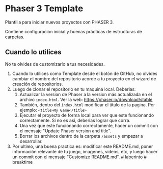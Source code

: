 # Phaser 3 Template

Plantilla para iniciar nuevos proyectos con PHASER 3.

Contiene configuración inicial y buenas prácticas de estructuras de carpetas.

## Cuando lo utilices

No te olvides de customizarlo a tus necesidades.

1. Cuando lo utilices como Template desde el botón de GitHub, no olvides cambiar el nombre del repositorio acorde a tu proyecto en el wizard de creación de repositorios.
1. Luego de clonar el repositorio en tu maquina local. Deberias:
   1. Actualizar la version de Phaser a la version más actualizada en el archivo `index.html`. Ver la web: https://phaser.io/download/stable
   1. También, dentro del `index.html` modificar el titulo de la pagina. Por ejemplo: `<title>My Game</title>`
   1. Ejecutar el proyecto de forma local para ver que este funcionando correctamente. Si no es asi, deberias lograr que corra.
   1. Una vez que este funcionando correctamente, hacer un commit con el mensaje "Update Phaser version and title".
   1. Borrar los archivos dentro de la carpeta `/assets` y empezar a desarrollar.
1. Por ultimo, una buena practica es: modificar este README.md, poner información relevante de tu juego, imagenes, videos, etc, y luego hacer un commit con el mensaje "Customize README.md".
#   l a b e r i n t o  
 #   b r e a k t i m e  
 